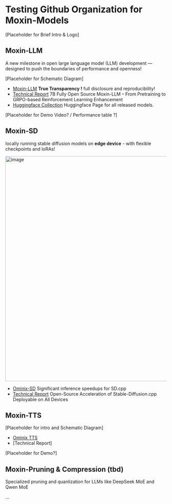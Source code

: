 # Testing Github Organization for Moxin-Models

[Placeholder for Brief Intro & Logo]

## Moxin-LLM

A new milestone in open large language model (LLM) development — designed to push the boundaries of performance and openness! 

[Placeholder for Schematic Diagram]

* [Moxin-LLM](https://github.com/moxin-org/Moxin-LLM) **True Transparency !**  full disclosure and reproducibility!
* [Technical Report](https://arxiv.org/pdf/2412.06845) 7B Fully Open Source Moxin-LLM – From Pretraining to GRPO-based Reinforcement Learning Enhancement
* [Huggingface Collection](https://huggingface.co/moxin-org) Huggingface Page for all released models. 

[Placeholder for Demo Video? / Performance table ?]

## Moxin-SD

locally running stable diffusion models on **edge device** - with flexible checkpoints and loRAs!

<img width="701" alt="image" src="https://github.com/user-attachments/assets/2d759c8d-eff8-4677-869a-bfdb1fa517ce" />


* [Ominix-SD](https://github.com/moxin-org/Ominix-SD.cpp) Significant inference speedups for SD.cpp
* [Technical Report](https://arxiv.org/pdf/2412.05781) Open-Source Acceleration of Stable-Diffusion.cpp Deployable on All Devices


## Moxin-TTS

[Placeholder for intro and Schematic Diagram]

* [Ominix TTS](https://github.com/moxin-org/Ominix-tts)  
* [Technical Report]

[Placeholder for Demo?]


## Moxin-Pruning & Compression (tbd)

Specialized pruning and quanlization for LLMs like DeepSeek MoE and Qwen MoE


...


<!--

**Here are some ideas to get you started:**

🙋‍♀️ A short introduction - what is your organization all about?
🌈 Contribution guidelines - how can the community get involved?
👩‍💻 Useful resources - where can the community find your docs? Is there anything else the community should know?
🍿 Fun facts - what does your team eat for breakfast?
🧙 Remember, you can do mighty things with the power of [Markdown](https://docs.github.com/github/writing-on-github/getting-started-with-writing-and-formatting-on-github/basic-writing-and-formatting-syntax)
-->
